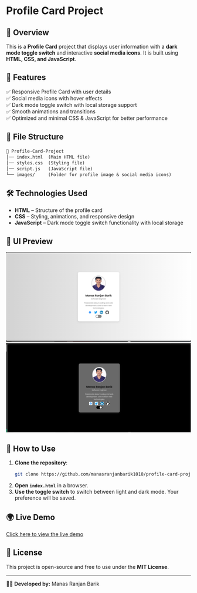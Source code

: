 # Profile Card Project

## 🌟 Overview
This is a **Profile Card** project that displays user information with a **dark mode toggle switch** and interactive **social media icons**. It is built using **HTML, CSS, and JavaScript**.

## 🚀 Features
✅ Responsive Profile Card with user details  
✅ Social media icons with hover effects  
✅ Dark mode toggle switch with local storage support  
✅ Smooth animations and transitions  
✅ Optimized and minimal CSS & JavaScript for better performance  

## 📂 File Structure
```
📁 Profile-Card-Project
│── index.html  (Main HTML file)
│── styles.css  (Styling file)
│── script.js   (JavaScript file)
└── images/     (Folder for profile image & social media icons)
```

## 🛠️ Technologies Used
- **HTML** – Structure of the profile card
- **CSS** – Styling, animations, and responsive design
- **JavaScript** – Dark mode toggle switch functionality with local storage

## 🎨 UI Preview
![Profile Card Preview](images/screenshot.png)
![Profile Card Preview with Dark Mode](images/screenshot-dark-mode.png)

## 🔧 How to Use
1. **Clone the repository**:  
   ```bash
   git clone https://github.com/manasranjanbarik1010/profile-card-project.git
   ```
2. **Open `index.html`** in a browser.
3. **Use the toggle switch** to switch between light and dark mode. Your preference will be saved.

## 🌍 Live Demo
[Click here to view the live demo](https://manasranjanbarik1010.github.io/profile-card-project/)

## 📜 License
This project is open-source and free to use under the **MIT License**.

---
👨‍💻 **Developed by:** Manas Ranjan Barik